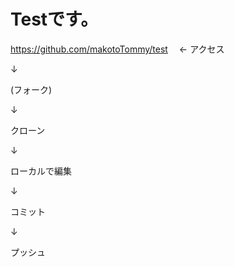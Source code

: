 # Testです。

https://github.com/makotoTommy/test 　← アクセス

↓

(フォーク)

↓

クローン

↓

ローカルで編集

↓

コミット

↓

プッシュ
